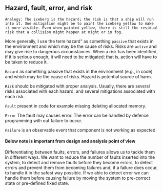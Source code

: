 ## Hazard, fault, error, and risk

 

`Analogy: The iceberg is the hazard; the risk is that a ship will run into it. One mitigation might be to paint the iceberg yellow to make it more visible.
Even when painted yellow, there is still the residual risk that a collision might happen at night or in fog.`

More generally, I use the term hazard" as something `passive` that exists in the environment and which may be the cause of risks.
Risks are `active` and may give rise to dangerous circumstances. When a risk has been identified, if it is serious enough, it will need to be mitigated;
that is, action will have to be taken to reduce it.

`Hazard` as something passive that exists in the environment (e.g., in code) and which may be the cause of risks. Hazard is potential source of harm.

`Risk` should be mitigated with proper analysis. Usually, there are several risks associated with each hazard, and several mitigations associated with each risk.

`Fault` present in code for example missing deleting allocated memory.

`Error`  The fault may causes error. The error can be handled by defence programming with out failure to occur.

`Failure` is an observable event that component is not working as expected.

 #### Below note is important from design and analysis point of view

Differentiating between faults, errors, and failures allows us to tackle them in different ways. We want to reduce the number of faults inserted
into the system, to detect and remove faults before they become errors, to detect errors and prevent them from becoming failures and, if a failure 
does occur, to handle it in the safest way possible. If we able to detect error we can handle them before causing failure by moving the system
to pre-correct state or pre-defined fixed state.
